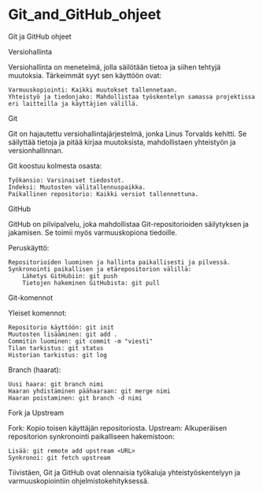 # Git_and_GitHub_ohjeet
Git ja GitHub ohjeet

Versiohallinta

Versiohallinta on menetelmä, jolla säilötään tietoa ja siihen tehtyjä muutoksia. Tärkeimmät syyt sen käyttöön ovat:

    Varmuuskopiointi: Kaikki muutokset tallennetaan.
    Yhteistyö ja tiedonjako: Mahdollistaa työskentelyn samassa projektissa eri laitteilla ja käyttäjien välillä.

Git

Git on hajautettu versiohallintajärjestelmä, jonka Linus Torvalds kehitti. Se säilyttää tietoja ja pitää kirjaa muutoksista, mahdollistaen yhteistyön ja versionhallinnan.

Git koostuu kolmesta osasta:

    Työkansio: Varsinaiset tiedostot.
    Indeksi: Muutosten välitallennuspaikka.
    Paikallinen repositorio: Kaikki versiot tallennettuna.

GitHub

GitHub on pilvipalvelu, joka mahdollistaa Git-repositorioiden säilytyksen ja jakamisen. Se toimii myös varmuuskopiona tiedoille.

Peruskäyttö:

    Repositorioiden luominen ja hallinta paikallisesti ja pilvessä.
    Synkronointi paikallisen ja etärepositorion välillä:
        Lähetys GitHubiin: git push
        Tietojen hakeminen GitHubista: git pull

Git-komennot

Yleiset komennot:

    Repositorio käyttöön: git init
    Muutosten lisääminen: git add .
    Commitin luominen: git commit -m "viesti"
    Tilan tarkistus: git status
    Historian tarkistus: git log

Branch (haarat):

    Uusi haara: git branch nimi
    Haaran yhdistäminen päähaaraan: git merge nimi
    Haaran poistaminen: git branch -d nimi

Fork ja Upstream

Fork: Kopio toisen käyttäjän repositoriosta.
Upstream: Alkuperäisen repositorion synkronointi paikalliseen hakemistoon:

    Lisää: git remote add upstream <URL>
    Synkronoi: git fetch upstream

Tiivistäen, Git ja GitHub ovat olennaisia työkaluja yhteistyöskentelyyn ja varmuuskopiointiin ohjelmistokehityksessä.
